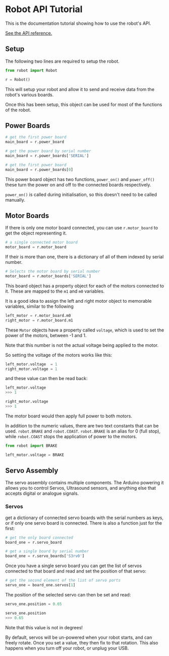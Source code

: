 # Robot API Tutorial
This is the documentation tutorial showing how to use the robot's API.

[See the API reference.](reference)

## Setup
The following two lines are required to setup the robot.

```python
from robot import Robot

r = Robot()
```

This will setup your robot and allow it to send and receive data from the robot's various boards.

Once this has been setup, this object can be used for most of the functions of the robot.

## Power Boards
```python
# get the first power board
main_board = r.power_board

# get the power board by serial number
main_board = r.power_boards['SERIAL']

# get the first power board
main_board = r.power_boards[0]
```

This power board object has two functions, `power_on()` and `power_off()` these turn the power on and off to the connected boards respectively.

`power_on()` is called during initialisation, so this doesn't need to be called manually.

## Motor Boards

If there is only one motor board connected, you can use `r.motor_board` to get the object representing it.
```python
# a single connected motor board
motor_board = r.motor_board
```

If their is more than one, there is a dictionary of all of them indexed by serial number.
```python
# Selects the motor board by serial number
motor_board = r.motor_boards['SERIAL']
```

This board object has a property object for each of the motors connected to it. These are mapped to the `m1` and `m0` variables.

It is a good idea to assign the left and right motor object to memorable variables, similar to the following
```python
left_motor = r.motor_board.m0
right_motor = r.motor_board.m1
```

These `Motor` objects have a property called `voltage`, which is used to set the power of the motors, between -1 and 1.

Note that this number is not the actual voltage being applied to the motor.

So setting the voltage of the motors works like this:
```python
left_motor.voltage  = 1
right_motor.voltage = 1
```

and these value can then be read back:
```python
left_motor.voltage
>>> 1

right_motor.voltage
>>> 1
```

The motor board would then apply full power to both motors.

In addition to the numeric values, there are two text constants that can be used. `robot.BRAKE` and `robot.COAST`. `robot.BRAKE` is an alias for 0 (full stop), while `robot.COAST` stops the application of power to the motors.

```python
from robot import BRAKE

left_motor.voltage = BRAKE
```

## Servo Assembly

The servo assembly contains multiple components. The Arduino powering it allows you to control Servos, Ultrasound sensors, and anything else that accepts digital or analogue signals.

### Servos
get a dictionary of connected servo boards with the serial numbers as keys, or if only one servo board is connected. There is also a function just for the first:
```python
# get the only board connected
board_one = r.servo_board

# get a single board by serial number
board_one = r.servo_boards['S3rv0']
```

Once you have a single servo board you can get the list of servos connected to that board and read and set the position of that servo:
```python
# get the second element of the list of servo ports
servo_one = board_one.servos[1]
```

The position of the selected servo can then be set and read:
```python
servo_one.position = 0.65

servo_one.position
>>> 0.65
```

Note that this value is not in degrees!

By default, servos will be un-powered when your robot starts, and can freely rotate. Once you set a value, they then fix to that rotation. This also happens when you turn off your robot, or unplug your USB.
